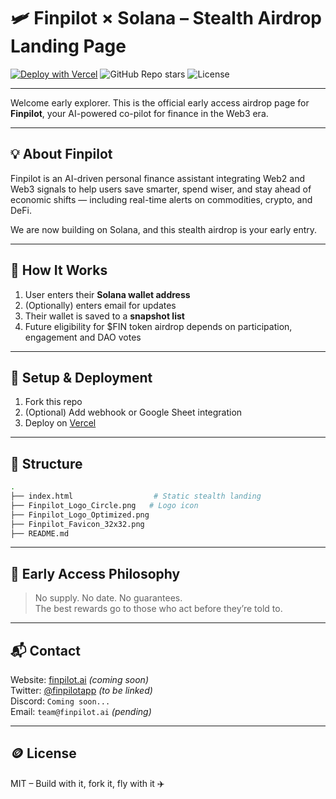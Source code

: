 # 🛩️ Finpilot × Solana – Stealth Airdrop Landing Page

[![Deploy with Vercel](https://vercel.com/button)](https://vercel.com/new/clone?repository-url=https://github.com/mrvcz/finpilot-airdrop-stealth)
![GitHub Repo stars](https://img.shields.io/github/stars/mrvcz/finpilot-airdrop-stealth?style=social)
![License](https://img.shields.io/github/license/mrvcz/finpilot-airdrop-stealth)

---

Welcome early explorer. This is the official early access airdrop page for **Finpilot**, your AI-powered co-pilot for finance in the Web3 era.

---

## 💡 About Finpilot

Finpilot is an AI-driven personal finance assistant integrating Web2 and Web3 signals to help users save smarter, spend wiser, and stay ahead of economic shifts — including real-time alerts on commodities, crypto, and DeFi.

We are now building on Solana, and this stealth airdrop is your early entry.

---

## 🚀 How It Works

1. User enters their **Solana wallet address**
2. (Optionally) enters email for updates
3. Their wallet is saved to a **snapshot list**
4. Future eligibility for $FIN token airdrop depends on participation, engagement and DAO votes

---

## 🔧 Setup & Deployment

1. Fork this repo
2. (Optional) Add webhook or Google Sheet integration
3. Deploy on [Vercel](https://vercel.com/new)

---

## 🧱 Structure

```bash
.
├── index.html                  # Static stealth landing
├── Finpilot_Logo_Circle.png   # Logo icon
├── Finpilot_Logo_Optimized.png
├── Finpilot_Favicon_32x32.png
├── README.md
```

---

## 🧙 Early Access Philosophy

> No supply. No date. No guarantees.  
> The best rewards go to those who act before they’re told to.

---

## 📬 Contact

Website: [finpilot.ai](https://finpilot.ai) *(coming soon)*  
Twitter: [@finpilotapp](https://twitter.com/finpilotapp) *(to be linked)*  
Discord: `Coming soon...`  
Email: `team@finpilot.ai` *(pending)*

---

## 🪙 License

MIT – Build with it, fork it, fly with it ✈️

